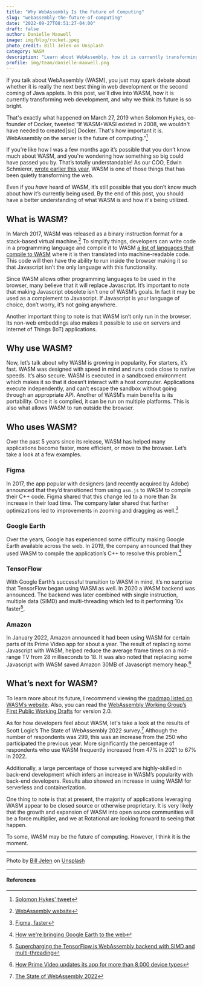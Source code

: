 ```yaml
---
title: "Why WebAssembly Is the Future of Computing"
slug: "webassembly-the-future-of-computing"
date: "2022-09-27T08:51:27-04:00"
draft: false
author: Danielle Maxwell
image: img/blog/rocket.jpeg
photo_credit: Bill Jelen on Unsplash
category: WASM
description: "Learn about WebAssembly, how it is currently transforming web development, and why its future is bright."
profile: img/team/danielle-maxwell.png
---
```


<!--write the summary part that will be previewed *below* and before the "more" comment-->

If you talk about WebAssembly (WASM), you just may spark debate about whether it is really the next best thing in web development or the second coming of Java applets. In this post, we'll dive into WASM, how it is currently transforming web development, and why we think its future is so bright.

<!--more-->

<!--write the rest of your post below -->

That's exactly what happened on March 27, 2019 when Solomon Hykes, co-founder of Docker, tweeted “If WASM+WASI existed in 2008, we wouldn't have needed to created[sic] Docker. That's how important it is. WebAssembly on the server is the future of computing.”[^1]

If you’re like how I was a few months ago it’s possible that you don’t know much about WASM, and you're wondering how something so big could have passed you by. That’s totally understandable! As our COO, Edwin Schmierer, [wrote earlier this year](https://rotational.io/blog/five-technologies-quietly-transforming-the-web/), WASM is one of those things that has been quietly transforming the web.

Even if you _have_ heard of WASM, it’s still possible that you don’t know much about how it’s currently being used. By the end of this post, you should have a better understanding of what WASM is and how it's being utilized.

## What is WASM?

In March 2017, WASM was released as a binary instruction format for a stack-based virtual machine.[^2] To simplify things, developers can write code in a programming language and compile it to WASM [a list of languages that compile to WASM](https://github.com/appcypher/awesome-WASM-langs) where it is then translated into machine-readable code. This code will then have the ability to run inside the browser making it so that Javascript isn’t the only language with this functionality.

Since WASM allows other programming languages to be used in the browser, many believe that it will replace Javascript. It’s important to note that making Javascript obsolete isn’t one of WASM’s goals. In fact it may be used as a complement to Javascript. If Javascript is your language of choice, don’t worry, it’s not going anywhere.

Another important thing to note is that WASM isn’t only run in the browser. Its non-web embeddings also makes it possible to use on servers and Internet of Things (IoT) applications.

## Why use WASM?

Now, let’s talk about why WASM is growing in popularity. For starters, it’s fast. WASM was designed with speed in mind and runs code close to native speeds. It’s also secure. WASM is executed in a sandboxed environment which makes it so that it doesn’t interact with a host computer. Applications execute independently, and can’t escape the sandbox without going through an appropriate API. Another of WASM’s main benefits is its portability. Once it is compiled, it can be run on multiple platforms. This is also what allows WASM to run outside the browser.

## Who uses WASM?

Over the past 5 years since its release, WASM has helped many applications become faster, more efficient, or move to the browser. Let’s take a look at a few examples.

### Figma

In 2017, the app popular with designers (and recently acquired by Adobe) announced that they’d transitioned from using `asm.js` to WASM to compile their C++ code. Figma shared that this change led to a more than 3x increase in their load time. The company later shared that further optimizations led to improvements in zooming and dragging as well.[^3]

### Google Earth

Over the years, Google has experienced some difficulty making Google Earth available across the web. In 2019, the company announced that they used WASM to compile the application’s C++ to resolve this problem.[^4]

### TensorFlow

With Google Earth’s successful transition to WASM in mind, it’s no surprise that TensorFlow began using WASM as well. In 2020 a WASM backend was announced. The backend was later combined with single instruction, multiple data (SIMD) and multi-threading which led to it performing 10x faster[^5].

### Amazon

In January 2022, Amazon announced it had been using WASM for certain parts of its Prime Video app for about a year. The result of replacing some Javascript with WASM, helped reduce the average frame times on a mid-range TV from 28 milliseconds to 18. It was also noted that replacing some Javascript with WASM saved Amazon 30MB of Javascript memory heap.[^6]

## What’s next for WASM?

To learn more about its future, I recommend viewing the [roadmap listed on WASM’s website](https://webassembly.org/roadmap/). Also, you can read the [WebAssembly Working Group’s First Public Working Drafts](https://www.w3.org/blog/news/archives/9509) for version 2.0.

As for how developers feel about WASM, let's take a look at the results of Scott Logic’s The State of WebAssembly 2022 survey.[^7] Although the number of respondents was 299, this was an increase from the 250 who participated the previous year. More significantly the percentage of respondents who use WASM frequently increased from 47% in 2021 to 67% in 2022.

Additionally, a large percentage of those surveyed are highly-skilled in back-end development which infers an increase in WASM’s popularity with back-end developers. Results also showed an increase in using WASM for serverless and containerization.

One thing to note is that at present, the majority of applications leveraging WASM appear to be closed source or otherwise proprietary. It is very likely that the growth and expansion of WASM into open source communities will be a force multiplier, and we at Rotational are looking forward to seeing that happen.

To some, WASM may be the future of computing. However, I think it is the moment.

---

Photo by [Bill Jelen](https://unsplash.com/@billjelen?utm_source=unsplash&utm_medium=referral&utm_content=creditCopyText) on [Unsplash](https://unsplash.com/s/photos/speed?utm_source=unsplash&utm_medium=referral&utm_content=creditCopyText)

---

#### References

[^1]: [Solomon Hykes' tweet](https://twitter.com/solomonstre/status/1111004913222324225?s=20&t=wkFGgH1RYDkCudA9MX2HoA)
[^2]: [WebAssembly website](https://webassembly.org/)
[^3]: [Figma, faster](https://www.figma.com/blog/figma-faster/)
[^4]: [How we're bringing Google Earth to the web](https://web.dev/earth-webassembly/)
[^5]: [Supercharging the TensorFlow.js WebAssembly backend with SIMD and multi-threading](https://blog.tensorflow.org/2020/09/supercharging-tensorflowjs-webassembly.html)
[^6]: [How Prime Video updates its app for more than 8,000 device types](https://www.amazon.science/blog/how-prime-video-updates-its-app-for-more-than-8-000-device-types)
[^7]: [The State of WebAssembly 2022](https://blog.scottlogic.com/2022/06/20/state-of-wasm-2022.html)
